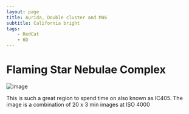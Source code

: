 ```yaml
---
layout: page
title: Aurida, Double cluster and M46
subtitle: California bright
tags: 
    - RedCat
    - 6D
---
```


# Flaming Star Nebulae Complex

![image][veil]

This is such a great region to spend time on also known as IC405. The image is a combination of 20 x 3 min images at ISO 4000

[veil]:../assets/img/astrophotos/20201108_flaming.jpg

